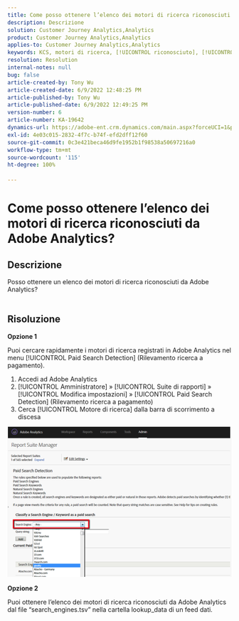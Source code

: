 ```yaml
---
title: Come posso ottenere l’elenco dei motori di ricerca riconosciuti da Adobe Analytics?
description: Descrizione
solution: Customer Journey Analytics,Analytics
product: Customer Journey Analytics,Analytics
applies-to: Customer Journey Analytics,Analytics
keywords: KCS, motori di ricerca, [!UICONTROL riconosciuto], [!UICONTROL registrato], [!UICONTROL elenco], Adobe Analytics
resolution: Resolution
internal-notes: null
bug: false
article-created-by: Tony Wu
article-created-date: 6/9/2022 12:48:25 PM
article-published-by: Tony Wu
article-published-date: 6/9/2022 12:49:25 PM
version-number: 6
article-number: KA-19642
dynamics-url: https://adobe-ent.crm.dynamics.com/main.aspx?forceUCI=1&pagetype=entityrecord&etn=knowledgearticle&id=6c2d5c72-f2e7-ec11-bb3c-000d3a3b1c99
exl-id: 4e03c015-2832-4f7c-b74f-efd2dff12f60
source-git-commit: 0c3e421beca46d9fe1952b1f98538a50697216a0
workflow-type: tm+mt
source-wordcount: '115'
ht-degree: 100%

---
```


# Come posso ottenere l’elenco dei motori di ricerca riconosciuti da Adobe Analytics?

## Descrizione

Posso ottenere un elenco dei motori di ricerca riconosciuti da Adobe Analytics?
<br> 

## Risoluzione


<b>Opzione 1</b>

Puoi cercare rapidamente i motori di ricerca registrati in Adobe Analytics nel menu [!UICONTROL Paid Search Detection] (Rilevamento ricerca a pagamento).

1. Accedi ad Adobe Analytics
2. [!UICONTROL Amministratore] » [!UICONTROL Suite di rapporti] » [!UICONTROL Modifica impostazioni] » [!UICONTROL Paid Search Detection] (Rilevamento ricerca a pagamento)
3. Cerca [!UICONTROL Motore di ricerca] dalla barra di scorrimento a discesa


![](assets/d35acf7a-a0e7-ec11-bb3c-000d3a3bd25c.png)

<b>Opzione 2</b>

Puoi ottenere l’elenco dei motori di ricerca riconosciuti da Adobe Analytics dal file “search_engines.tsv” nella cartella lookup_data di un feed dati.
